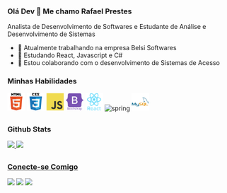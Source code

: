 ### Olá Dev 👋 Me chamo Rafael Prestes
Analista de Desenvolvimento de Softwares e Estudante de Análise e Desenvolvimento de Sistemas

- 🔭 Atualmente trabalhando na empresa Belsi Softwares
- 🌱 Estudando React, Javascript e C#
- 🤝 Estou colaborando com o desenvolvimento de Sistemas de Acesso 
  
<h3 align="left">Minhas Habilidades</h3>
<p align="left" padding="30"> 
<img src="https://raw.githubusercontent.com/devicons/devicon/master/icons/html5/html5-original-wordmark.svg" alt="html5" width="40" height="40"/> 
<img src="https://raw.githubusercontent.com/devicons/devicon/master/icons/css3/css3-original-wordmark.svg" alt="css3" width="40" height="40"/> 
<img src="https://raw.githubusercontent.com/devicons/devicon/master/icons/javascript/javascript-original.svg" alt="javascript" width="40" height="40"/>
<img src="https://raw.githubusercontent.com/devicons/devicon/master/icons/bootstrap/bootstrap-plain-wordmark.svg" alt="bootstrap" width="40" height="40"/>
<img src="https://raw.githubusercontent.com/devicons/devicon/master/icons/react/react-original-wordmark.svg" alt="react" width="40" height="40"/>
<img src="https://www.vectorlogo.zone/logos/springio/springio-icon.svg" alt="spring" width="40" height="40"/>
<img src="https://raw.githubusercontent.com/devicons/devicon/master/icons/mysql/mysql-original-wordmark.svg" alt="mysql" width="40" height="40"/>
</p>

  ##
  
### Github Stats
<div align="left">
  <a href="https://github.com/RafaPrestes">
  <img height="180em" src="https://github-readme-stats.vercel.app/api?username=RafaPrestes&show_icons=true&theme=github_dark&include_all_commits=true&count_private=true"/>
  <img height="180em" src="https://github-readme-stats.vercel.app/api/top-langs/?username=RafaPrestes&theme=github_dark&layout=compact&)](https://github.com/anuraghazra/github-readme-stats)">
</div>
  
   ##
   
  <h3 align="left">Conecte-se Comigo</h3>
  <div>
    <a href="https://www.linkedin.com/in/rafael-prestes-826737206/" target="_blank"><img src="https://img.shields.io/badge/-LinkedIn-%230077B5?style=for-the-badge&logo=linkedin&logoColor=white" target="_blank"></a> 
    <a href="https://www.instagram.com/perao_/" target="_blank"><img src="https://img.shields.io/badge/-Instagram-%23E4405F?style=for-the-badge&logo=instagram&logoColor=white" target="_blank"></a>
    <a href = "mailto:rafap.ofcs2@gmail.com"><img src="https://img.shields.io/badge/-Gmail-%23333?style=for-the-badge&logo=gmail&logoColor=white" target="_blank"></a>
  </div>
  
  
